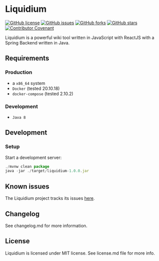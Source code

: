 # Liquidium

[![GitHub license](https://img.shields.io/github/license/temmiland/liquidium)](https://github.com/temmiland/liquidium/blob/main/LICENSE.md)
[![GitHub issues](https://img.shields.io/github/issues/temmiland/liquidium)](https://github.com/temmiland/liquidium/issues)
[![GitHub forks](https://img.shields.io/github/forks/temmiland/liquidium)](https://github.com/temmiland/liquidium/network)
[![GitHub stars](https://img.shields.io/github/stars/temmiland/liquidium)](https://github.com/temmiland/liquidium/stargazers)
[![Contributor Covenant](https://img.shields.io/badge/Contributor%20Covenant-2.1-4baaaa.svg)](code_of_conduct.md)

Liquidium is a powerful wiki tool written in JavaScript with ReactJS with a Spring Backend written in Java.

## Requirements

### Production

* a `x86_64` system
* `Docker` (tested 20.10.18)
* `docker-compose` (tested 2.10.2)

### Development

* `Java 8`

## Development

### Setup

Start a development server:

```javascript
./mvnw clean package
java -jar ./target/liquidium-1.0.0.jar
```

## Known issues

The Liquidium project tracks its issues [here](https://github.com/temmiland/liquidium/issues).

## Changelog

See changelog.md for more information.

## License

Liquidium is licensed under MIT license. See license.md file for more info.
